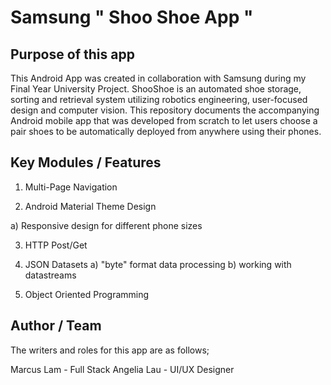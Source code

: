 # Samsung " Shoo Shoe App "

## Purpose of this app

This Android App was created in collaboration with Samsung during my Final Year University Project. ShooShoe is an automated shoe storage, sorting and retrieval system utilizing robotics engineering, user-focused design and computer vision. This repository documents the accompanying Android mobile app that was developed from scratch to let users choose a pair shoes to be automatically deployed from anywhere using their phones. 


## Key Modules / Features

1. Multi-Page Navigation

2. Android Material Theme Design

a) Responsive design for different phone sizes

3. HTTP Post/Get

4. JSON Datasets
a) "byte" format data processing
b) working with datastreams

5. Object Oriented Programming

## Author / Team

The writers and roles for this app are as follows;

Marcus Lam - Full Stack
Angelia Lau - UI/UX Designer

